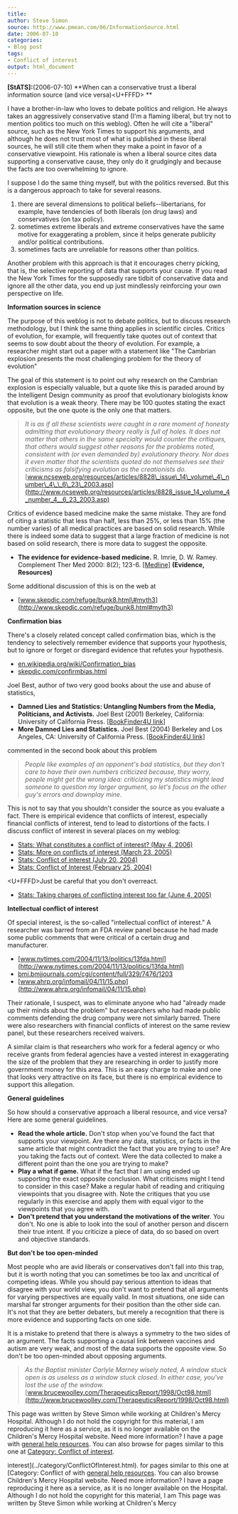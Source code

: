 ```yaml
---
title: 
author: Steve Simon
source: http://www.pmean.com/06/InformationSource.html
date: 2006-07-10
categories:
- Blog post
tags:
- Conflict of interest
output: html_document
---
```

**[StATS]:**(2006-07-10) **When can a conservative trust a
liberal information source (and vice versa)<U+FFFD> **

I have a brother-in-law who loves to debate politics and religion. He
always takes an aggressively conservative stand (I\'m a flaming liberal,
but try not to mention politics too much on this weblog). Often he will
cite a \"liberal\" source, such as the New York Times to support his
arguments, and although he does not trust most of what is published in
these liberal sources, he will still cite them when they make a point in
favor of a conservative viewpoint. His rationale is when a liberal
source cites data supporting a conservative cause, they only do it
grudgingly and because the facts are too overwhelming to ignore.

I suppose I do the same thing myself, but with the politics reversed.
But this is a dangerous approach to take for several reasons.

1.  there are several dimensions to political beliefs\--libertarians,
    for example, have tendencies of both liberals (on drug laws) and
    conservatives (on tax policy).
2.  sometimes extreme liberals and extreme conservatives have the same
    motive for exaggerating a problem, since it helps generate publicity
    and/or political contributions.
3.  sometimes facts are unreliable for reasons other than politics.

Another problem with this approach is that it encourages cherry picking,
that is, the selective reporting of data that supports your cause. If
you read the New York Times for the supposedly rare tidbit of
conservative data and ignore all the other data, you end up just
mindlessly reinforcing your own perspective on life.

**Information sources in science**

The purpose of this weblog is not to debate politics, but to discuss
research methodology, but I think the same thing applies in scientific
circles. Critics of evolution, for example, will frequently take quotes
out of context that seems to sow doubt about the theory of evolution.
For example, a researcher might start out a paper with a statement like
\"The Cambrian explosion presents the most challenging problem for the
theory of evolution\"

The goal of this statement is to point out why research on the Cambrian
explosion is especially valuable, but a quote like this is paraded
around by the Intelligent Design community as proof that evolutionary
biologists know that evolution is a weak theory. There may be 100 quotes
stating the exact opposite, but the one quote is the only one that
matters.

> *It is as if all these scientists were caught in a rare moment of
> honesty admitting that evolutionary theory really is full of holes. It
> does not matter that others in the same specialty would counter the
> critiques, that others would suggest other reasons for the problems
> noted, consistent with (or even demanded by) evolutionary theory. Nor
> does it even matter that the scientists quoted do not themselves see
> their criticisms as falsifying evolution as the creationists do.*
> [www.ncseweb.org/resources/articles/8828\_issue\_14\_volume\_4\_number\_4\_\_6\_23\_2003.asp](http://www.ncseweb.org/resources/articles/8828_issue_14_volume_4_number_4__6_23_2003.asp)

Critics of evidence based medicine make the same mistake. They are fond
of citing a statistic that less than half, less than 25%, or less than
15% (the number varies) of all medical practices are based on solid
research. While there is indeed some data to suggest that a large
fraction of medicine is not based on solid research, there is more data
to suggest the opposite.

-   **The evidence for evidence-based medicine.** R. Imrie, D. W. Ramey.
    Complement Ther Med 2000: 8(2); 123-6.
    [\[Medline\]](http://www.ncbi.nlm.nih.gov/entrez/query.fcgi?cmd=Retrieve&db=PubMed&list_uids=10859606&dopt=Abstract)
    **(Evidence, Resources)**

Some additional discussion of this is on the web at

-   [www.skepdic.com/refuge/bunk8.html\#myth3](http://www.skepdic.com/refuge/bunk8.html#myth3)

**Confirmation bias**

There\'s a closely related concept called confirmation bias, which is
the tendency to selectively remember evidence that supports your
hypothesis, but to ignore or forget or disregard evidence that refutes
your hypothesis.

-   [en.wikipedia.org/wiki/Confirmation\_bias](http://en.wikipedia.org/wiki/Confirmation_bias)
-   [skepdic.com/confirmbias.html](http://skepdic.com/confirmbias.html)

Joel Best, author of two very good books about the use and abuse of
statistics,

-   **Damned Lies and Statistics: Untangling Numbers from the Media,
    Politicians, and Activists.** Joel Best (2001) Berkeley, California:
    University of California Press. [\[BookFinder4U
    link\]](http://www.bookfinder4u.com/detail/0520219783.html)
-   **More Damned Lies and Statistics.** Joel Best (2004) Berkeley and
    Los Angeles, CA: University of California Press. [\[BookFinder4U
    link\]](http://www.bookfinder4u.com/detail/0520238303.html)

commented in the second book about this problem

> *People like examples of an opponent\'s bad statistics, but they
> don\'t care to have their own numbers criticized because, they worry,
> people might get the wrong idea: criticizing my statistics might lead
> someone to question my larger argument, so let\'s focus on the other
> guy\'s errors and downplay mine.*

This is not to say that you shouldn\'t consider the source as you
evaluate a fact. There is empirical evidence that conflicts of interest,
especially financial conflicts of interest, tend to lead to distortions
of the facts. I discuss conflict of interest in several places on my
weblog:

-   [Stats: What constitutes a conflict of interest? (May
    4, 2006)](ConflictOfInterest.html)
-   [Stats: More on conflicts of interest (March
    23, 2005)](http://www.childrensmercy.org/stats/weblog2005/ConflictInterest.html)
-   [Stats: Conflict of interest (July
    20, 2004)](http://www.childrensmercy.org/stats/weblog2004/conflict1.asp)
-   [Stats: Conflict of Interest (February
    25, 2004)](http://www.childrensmercy.org/stats/weblog2004/conflict.asp)

<U+FFFD>Just be careful that you don\'t overreact.

-   [Stats: Taking charges of conflicting interest too far (June
    4, 2005)](http://www.childrensmercy.org/stats/weblog2005/ConflictInterestA.asp)

**Intellectual conflict of interest**

Of special interest, is the so-called \"intellectual conflict of
interest.\" A researcher was barred from an FDA review panel because he
had made some public comments that were critical of a certain drug and
manufacturer.

-   [www.nytimes.com/2004/11/13/politics/13fda.html](http://www.nytimes.com/2004/11/13/politics/13fda.html)
-   [bmj.bmjjournals.com/cgi/content/full/329/7476/1203](http://bmj.bmjjournals.com/cgi/content/full/329/7476/1203)
-   [www.ahrp.org/infomail/04/11/15.php](http://www.ahrp.org/infomail/04/11/15.php)

Their rationale, I suspect, was to eliminate anyone who had \"already
made up their minds about the problem\" but researchers who had made
public comments defending the drug company were not similarly barred.
There were also researchers with financial conflicts of interest on the
same review panel, but these researchers received waivers.

A similar claim is that researchers who work for a federal agency or who
receive grants from federal agencies have a vested interest in
exaggerating the size of the problem that they are researching in order
to justify more government money for this area. This is an easy charge
to make and one that looks very attractive on its face, but there is no
empirical evidence to support this allegation.

**General guidelines**

So how should a conservative approach a liberal resource, and vice
versa? Here are some general guidelines.

-   **Read the whole article.** Don\'t stop when you\'ve found the fact
    that supports your viewpoint. Are there any data, statistics, or
    facts in the same article that might contradict the fact that you
    are trying to use? Are you taking the facts out of context. Were the
    data collected to make a different point than the one you are trying
    to make?
-   **Play a what if game.** What if the fact that I am using ended up
    supporting the exact opposite conclusion. What criticisms might I
    tend to consider in this case? Make a regular habit of reading and
    critiquing viewpoints that you disagree with. Note the critiques
    that you use regularly in this exercise and apply them with equal
    vigor to the viewpoints that you agree with.
-   **Don\'t pretend that you understand the motivations of the
    writer**. You don\'t. No one is able to look into the soul of
    another person and discern their true intent. If you criticize a
    piece of data, do so based on overt and objective standards.

**But don\'t be too open-minded**

Most people who are avid liberals or conservatives don\'t fall into this
trap, but it is worth noting that you can sometimes be too lax and
uncritical of competing ideas. While you should pay serious attention to
ideas that disagree with your world view, you don\'t want to pretend
that all arguments for varying perspectives are equally valid. In most
situations, one side can marshal far stronger arguments for their
position than the other side can. It\'s not that they are better
debaters, but merely a recognition that there is more evidence and
supporting facts on one side.

It is a mistake to pretend that there is always a symmetry to the two
sides of an argument. The facts supporting a causal link between
vaccines and autism are very weak, and most of the data supports the
opposite view. So don\'t be too open-minded about opposing arguments.

> *As the Baptist minister Carlyle Marney wisely noted, A window stuck
> open is as useless as a window stuck closed. In either case, you\'ve
> lost the use of the window.*
> [www.brucewoolley.com/TherapeuticsReport/1998/Oct98.html](http://www.brucewoolley.com/TherapeuticsReport/1998/Oct98.html)

This page was written by Steve Simon while working at Children\'s Mercy
Hospital. Although I do not hold the copyright for this material, I am
reproducing it here as a service, as it is no longer available on the
Children\'s Mercy Hospital website. Need more information? I have a page
with [general help resources](../GeneralHelp.html). You can also browse
for pages similar to this one at [Category: Conflict of
interest](../category/ConflictOfInterest.html).
<!---More--->
interest](../category/ConflictOfInterest.html).
for pages similar to this one at [Category: Conflict of
with [general help resources](../GeneralHelp.html). You can also browse
Children\'s Mercy Hospital website. Need more information? I have a page
reproducing it here as a service, as it is no longer available on the
Hospital. Although I do not hold the copyright for this material, I am
This page was written by Steve Simon while working at Children\'s Mercy

<!---Do not use
**[StATS]:**(2006-07-10) **When can a conservative trust a
This page was written by Steve Simon while working at Children\'s Mercy
Hospital. Although I do not hold the copyright for this material, I am
reproducing it here as a service, as it is no longer available on the
Children\'s Mercy Hospital website. Need more information? I have a page
with [general help resources](../GeneralHelp.html). You can also browse
for pages similar to this one at [Category: Conflict of
interest](../category/ConflictOfInterest.html).
--->

